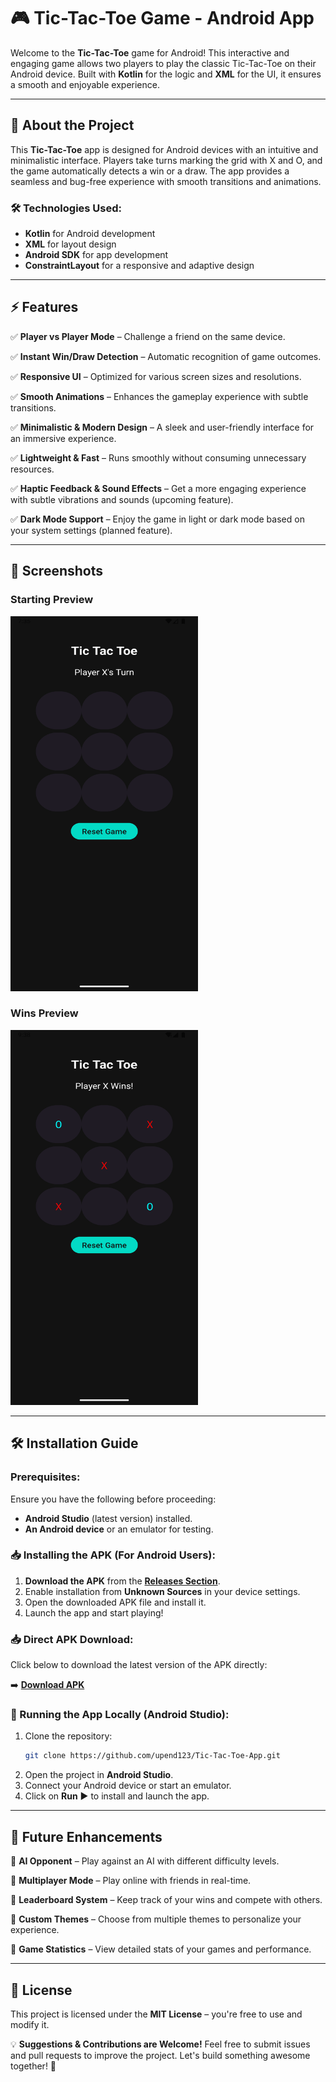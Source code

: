 # 🎮 Tic-Tac-Toe Game - Android App

Welcome to the **Tic-Tac-Toe** game for Android! This interactive and engaging game allows two players to play the classic Tic-Tac-Toe on their Android device. Built with **Kotlin** for the logic and **XML** for the UI, it ensures a smooth and enjoyable experience.

---

## 🧩 About the Project

This **Tic-Tac-Toe** app is designed for Android devices with an intuitive and minimalistic interface. Players take turns marking the grid with X and O, and the game automatically detects a win or a draw. The app provides a seamless and bug-free experience with smooth transitions and animations.

### 🛠 Technologies Used:
- **Kotlin** for Android development
- **XML** for layout design
- **Android SDK** for app development
- **ConstraintLayout** for a responsive and adaptive design

---

## ⚡ Features

✅ **Player vs Player Mode** – Challenge a friend on the same device.

✅ **Instant Win/Draw Detection** – Automatic recognition of game outcomes.

✅ **Responsive UI** – Optimized for various screen sizes and resolutions.

✅ **Smooth Animations** – Enhances the gameplay experience with subtle transitions.

✅ **Minimalistic & Modern Design** – A sleek and user-friendly interface for an immersive experience.

✅ **Lightweight & Fast** – Runs smoothly without consuming unnecessary resources.

✅ **Haptic Feedback & Sound Effects** – Get a more engaging experience with subtle vibrations and sounds (upcoming feature).

✅ **Dark Mode Support** – Enjoy the game in light or dark mode based on your system settings (planned feature).

---

## 📸 Screenshots
### Starting Preview
<img src="https://github.com/upend123/Tic-Toc-Toe-App/blob/cf6b4746c1e8530c526b79a78d0bfa7a53a08a05/app/src/main/res/drawable/image.png" width="300" height="600" alt="Description">

### Wins Preview
<img src="https://github.com/upend123/Tic-Toc-Toe-App/blob/main/image.png" width="300" height="600" alt="Description">



---

## 🛠️ Installation Guide

### Prerequisites:
Ensure you have the following before proceeding:
- **Android Studio** (latest version) installed.
- **An Android device** or an emulator for testing.

### 📥 Installing the APK (For Android Users):
1. **Download the APK** from the **[Releases Section](https://github.com/upend123/Tic-Tac-Toe-App/releases)**.
2. Enable installation from **Unknown Sources** in your device settings.
3. Open the downloaded APK file and install it.
4. Launch the app and start playing!

### 📥 Direct APK Download:
Click below to download the latest version of the APK directly:

➡️ **[Download APK](https://github.com/upend123/Tic-Tac-Toe-App/releases/latest/download/TicTacToe.apk)**

### 🚀 Running the App Locally (Android Studio):
1. Clone the repository:
   ```bash
   git clone https://github.com/upend123/Tic-Tac-Toe-App.git
   ```
2. Open the project in **Android Studio**.
3. Connect your Android device or start an emulator.
4. Click on **Run** ▶️ to install and launch the app.

---

## 🚀 Future Enhancements

🔹 **AI Opponent** – Play against an AI with different difficulty levels.

🔹 **Multiplayer Mode** – Play online with friends in real-time.

🔹 **Leaderboard System** – Keep track of your wins and compete with others.

🔹 **Custom Themes** – Choose from multiple themes to personalize your experience.

🔹 **Game Statistics** – View detailed stats of your games and performance.

---

## 📜 License
This project is licensed under the **MIT License** – you're free to use and modify it.

💡 **Suggestions & Contributions are Welcome!** Feel free to submit issues and pull requests to improve the project. Let's build something awesome together! 🚀
